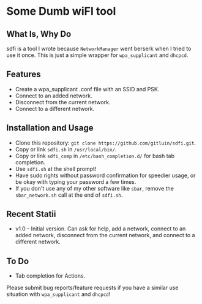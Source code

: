 Some Dumb wiFI tool
=====
What Is, Why Do
-------
sdfi is a tool I wrote because `NetworkManager` went berserk when I tried to use it once. This is just a simple wrapper for `wpa_supplicant` and `dhcpcd`.

Features
-----
* Create a wpa_supplicant .conf file with an SSID and PSK.
* Connect to an added network.
* Disconnect from the current network.
* Connect to a different network.

Installation and Usage
-----
* Clone this repository: `git clone https://github.com/gitluin/sdfi.git`.
* Copy or link `sdfi.sh` in `/usr/local/bin/`.
* Copy or link `sdfi_comp` in `/etc/bash_completion.d/` for bash tab completion.
* Use `sdfi.sh` at the shell prompt!
* Have sudo rights without password confirmation for speedier usage, or be okay with typing your password a few times.
* If you don't use any of my other software like `sbar`, remove the `sbar_network.sh` call at the end of `sdfi.sh`.

Recent Statii
------
* v1.0 - Initial version. Can ask for help, add a network, connect to an added network, disconnect from the current network, and connect to a different network.

To Do
----
 * Tab completion for Actions.

Please submit bug reports/feature requests if you have a similar use situation with `wpa_supplicant` and `dhcpcd`!
